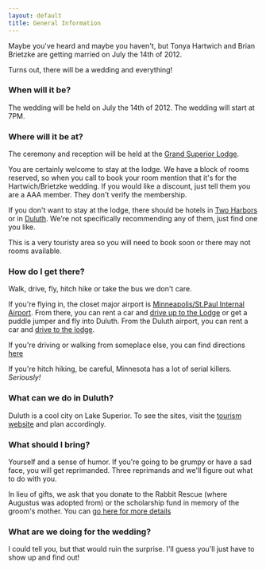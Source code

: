 ```yaml
---
layout: default
title: General Information
---
```


Maybe you've heard and maybe you haven't, but Tonya Hartwich and Brian Brietzke are getting married on July the 14th of 2012.

Turns out, there will be a wedding and everything!  

### When will it be?

The wedding will be held on July the 14th of 2012.  The wedding will start at 7PM.

### Where will it be at?

The ceremony and reception will be held at the [Grand Superior Lodge](http://www.grandsuperior.com/). 

You are certainly welcome to stay at the lodge.  We have a block of rooms reserved, so when you call to book your room mention that it's for the Hartwich/Brietzke wedding.  If you would like a discount, just tell them you are a AAA member.  They don't verify the membership.

If you don't want to stay at the lodge, there should be hotels in [Two Harbors](https://www.google.com/search?btnG=1&pws=0&q=hotels+in+two+harbors+mn+area) or in [Duluth](https://www.google.com/search?btnG=1&pws=0&q=hotels+in+duluth+mn+area).  We're not specifically recommending any of them, just find one you like.

This is a very touristy area so you will need to book soon or there may not rooms available.

### How do I get there?

Walk, drive, fly, hitch hike or take the bus we don't care.

If you're flying in, the closet major airport is [Minneapolis/St.Paul Internal Airport](http://mspairport.com/).  From there, you can rent a car and [drive up to the Lodge](http://maps.google.com/maps?saddr=4300+Glumack+Drive+St.+Paul,+MN+55111&daddr=2826+Hwy+61+Two+Harbors+MN+55616&hl=en&sll=37.020098,-95.712891&sspn=51.351494,98.4375&geocode=FYDdrAIdq7dx-iljoBRNLCn2hzFspTwjSGJOhA%3BFZ38zgIdIsKL-inJTM1nejivUjHLgs1g2sFDGQ&vpsrc=0&mra=ls&t=m&z=8) or get a puddle jumper and fly into Duluth.  From the Duluth airport, you can rent a car and [drive to the lodge](http://maps.google.com/maps?saddr=4701+Grinden+Drive+Duluth,+MN+55811&daddr=2826+Hwy+61+Two+Harbors+MN+55616&hl=en&sll=45.999125,-92.357745&sspn=2.83899,6.152344&geocode=FcuyygIdcW2B-imLQKd4DLOvUjGc0cAV6FJSHw%3BFZ38zgIdIsKL-inJTM1nejivUjHLgs1g2sFDGQ&vpsrc=0&mra=ls&t=m&z=10).

If you're driving or walking from someplace else, you can find directions [here](http://maps.google.com/maps?q=2826+Hwy+61+Two+Harbors+MN+55616&hl=en&sll=37.0625,-95.677068&sspn=51.310143,98.4375&vpsrc=0&hnear=2826+Minnesota+61,+Two+Harbors,+Minnesota+55616&t=m&z=16)

If you're hitch hiking, be careful, Minnesota has a lot of serial killers.  _Seriously!_

### What can we do in Duluth?

Duluth is a cool city on Lake Superior.  To see the sites, visit the [tourism website](http://visitduluth.com/home.php) and plan accordingly.

### What should I bring?

Yourself and a sense of humor.  If you're going to be grumpy or have a sad face, you will get reprimanded.  Three reprimands and we'll figure out what to do with you.

In lieu of gifts, we ask that you donate to the Rabbit Rescue (where Augustus was adopted from) or the scholarship fund in memory of the groom's mother.  You can [go here for more details](donations.html)

### What are we doing for the wedding?

I could tell you, but that would ruin the surprise.  I'll guess you'll just have to show up and find out!

